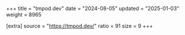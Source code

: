 +++
title = "tmpod.dev"
date = "2024-08-05"
updated = "2025-01-03"
weight = 8965

[extra]
source = "https://tmpod.dev/"
ratio = 91
size = 9
+++
